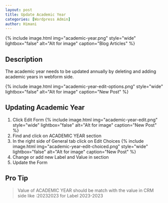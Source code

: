 ```yaml
---
layout: post
title: Update Academic Year
categories: [Wordpress Admin]
author: Himani
---
```


{% include image.html img="academic-year.png" style="wide" lightbox="false" alt="Alt for image" caption="Blog Articles" %}


## Description

The academic year needs to be updated annually by deleting and adding academic years in webform side.

{% include image.html img="academic-year-edit-options.png" style="wide" lightbox="false" alt="Alt for image" caption="New Post" %}



## Updating Academic Year 

1. Click Edit Form {% include image.html img="academic-year-edit.png" style="wide" lightbox="false" alt="Alt for image" caption="New Post" %}
2. Find and click on ACADEMIC YEAR section
3. In the right side of General tab click on Edit Choices {% include image.html img="academic-year-edit-choiced.png" style="wide" lightbox="false" alt="Alt for image" caption="New Post" %}
4. Change or add new Label and Value in section
5. Update the Form


## Pro Tip
> Value of ACADEMIC YEAR should be match with the value in CRM side like :20232023 for Label 2023-2023 